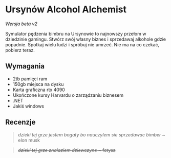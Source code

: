 # Ursynów Alcohol Alchemist
_Wersja beta v2_

Symulator pędzenia bimbru na Ursynowie to najnowszy przełom w dziedzinie gamingu. Stwórz swój własny biznes i sprzedawaj alkohole gdzie popadnie. Spotkaj wielu ludzi i spróbuj nie umrzeć. Nie ma na co czekać, pobierz teraz.

## Wymagania
- 2tb pamięci ram
- 150gb miejsca na dysku
- Karta graficzna rtx 4090
- Ukończone kursy Harvardu o zarządzaniu biznesem
- .NET
- Jakiś windows

## Recenzje
> *dzieki tej grze jestem bogaty bo nauczylem sie sprzedawac bimber* ~ elon musk

> ~~*dzieki tej grze znalazlem dziewczyne* ~ fetysz~~

